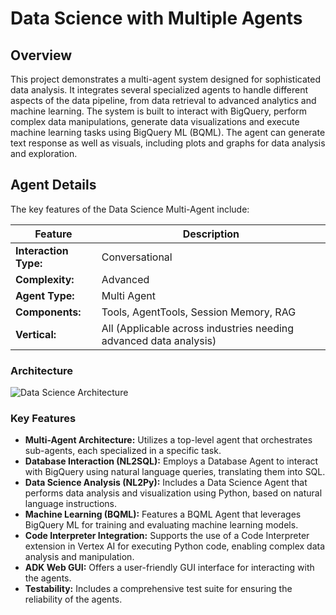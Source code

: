 # Data Science with Multiple Agents

## Overview

This project demonstrates a multi-agent system designed for sophisticated data analysis. It integrates several specialized agents to handle different aspects of the data pipeline, from data retrieval to advanced analytics and machine learning. The system is built to interact with BigQuery, perform complex data manipulations, generate data visualizations and execute machine learning tasks using BigQuery ML (BQML). The agent can generate text response as well as visuals, including plots and graphs for data analysis and exploration.


## Agent Details
The key features of the Data Science Multi-Agent include:

| Feature | Description |
| --- | --- |
| **Interaction Type:** | Conversational |
| **Complexity:**  | Advanced |
| **Agent Type:**  | Multi Agent |
| **Components:**  | Tools, AgentTools, Session Memory, RAG |
| **Vertical:**  | All (Applicable across industries needing advanced data analysis) |


### Architecture
![Data Science Architecture](data-science-architecture.png)


### Key Features

*   **Multi-Agent Architecture:** Utilizes a top-level agent that orchestrates sub-agents, each specialized in a specific task.
*   **Database Interaction (NL2SQL):** Employs a Database Agent to interact with BigQuery using natural language queries, translating them into SQL.
*   **Data Science Analysis (NL2Py):** Includes a Data Science Agent that performs data analysis and visualization using Python, based on natural language instructions.
*   **Machine Learning (BQML):** Features a BQML Agent that leverages BigQuery ML for training and evaluating machine learning models.
*   **Code Interpreter Integration:** Supports the use of a Code Interpreter extension in Vertex AI for executing Python code, enabling complex data analysis and manipulation.
*   **ADK Web GUI:** Offers a user-friendly GUI interface for interacting with the agents.
*   **Testability:** Includes a comprehensive test suite for ensuring the reliability of the agents.



